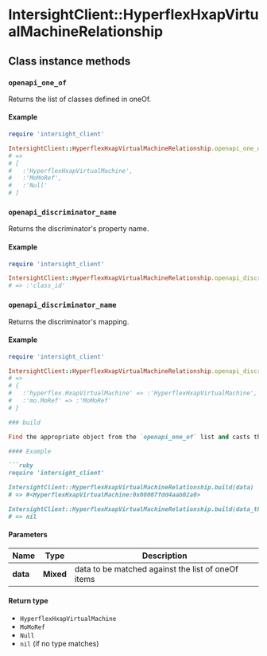 # IntersightClient::HyperflexHxapVirtualMachineRelationship

## Class instance methods

### `openapi_one_of`

Returns the list of classes defined in oneOf.

#### Example

```ruby
require 'intersight_client'

IntersightClient::HyperflexHxapVirtualMachineRelationship.openapi_one_of
# =>
# [
#   :'HyperflexHxapVirtualMachine',
#   :'MoMoRef',
#   :'Null'
# ]
```

### `openapi_discriminator_name`

Returns the discriminator's property name.

#### Example

```ruby
require 'intersight_client'

IntersightClient::HyperflexHxapVirtualMachineRelationship.openapi_discriminator_name
# => :'class_id'
```

### `openapi_discriminator_name`

Returns the discriminator's mapping.

#### Example

```ruby
require 'intersight_client'

IntersightClient::HyperflexHxapVirtualMachineRelationship.openapi_discriminator_mapping
# =>
# {
#   :'hyperflex.HxapVirtualMachine' => :'HyperflexHxapVirtualMachine',
#   :'mo.MoRef' => :'MoMoRef'
# }

### build

Find the appropriate object from the `openapi_one_of` list and casts the data into it.

#### Example

```ruby
require 'intersight_client'

IntersightClient::HyperflexHxapVirtualMachineRelationship.build(data)
# => #<HyperflexHxapVirtualMachine:0x00007fdd4aab02a0>

IntersightClient::HyperflexHxapVirtualMachineRelationship.build(data_that_doesnt_match)
# => nil
```

#### Parameters

| Name | Type | Description |
| ---- | ---- | ----------- |
| **data** | **Mixed** | data to be matched against the list of oneOf items |

#### Return type

- `HyperflexHxapVirtualMachine`
- `MoMoRef`
- `Null`
- `nil` (if no type matches)

